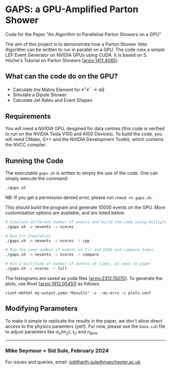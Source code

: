 # GAPS: a GPU-Amplified Parton Shower

Code for the Paper "An Algorithm to Parallelise Parton Showers on a GPU"

The aim of this project is to demonstrate how a Parton Shower Veto Algorithm can be written to run in parallel on a GPU. The code runs a simple LEP Event Generator on NVIDIA GPUs using CUDA. It is based on S. Höche's Tutorial on Parton Showers [[arxiv:1411.4085](https://arxiv.org/abs/1411.4085)].

## What can the code do on the GPU?

- Calculate the Matrix Element for $e^+ e^- \to q \bar{q}$
- Simulate a Dipole Shower
- Calculate Jet Rates and Event Shapes

## Requirements

You will need a NVIDIA GPU, desgined for data centres (this code is verified to run on the NVIDIA Tesla V100 and A100 Devices). To build the code, you will need CMake, G++ and the NVIDIA Development Toolkit, which contains the NVCC compiler.

## Running the Code

The executable ```gaps.sh``` is written to simply the use of the code. One can simply execute the command:

```bash
./gaps.sh
```

NB: If you get a permission denied error, please run ```chmod +x gaps.sh```.

This should build the program and generate 10000 events on the GPU. More customisation options are available, and are listed below:

```bash
# Simulate different number of events and build the code using multiple cpu cores
./gaps.sh -e nevents -c ncores

# Run C++ Simulation
./gaps.sh -e nevents -c ncores -r cpp

# Run the same number of events on C++ and CUDA and compare times
./gaps.sh -e nevents -c ncores -r compare

# Run a multitude of number of events 10 times, as seen in paper
./gaps.sh -c ncores -r full
```

The histograms are saved as yoda files [[arxiv:2312.15070](https://arxiv.org/abs/2312.15070)]. To generate the plots, use Rivet [[arxiv:1912.05451](https://arxiv.org/abs/1912.05451)] as follows:

```shell
rivet-mkhtml my-output.yoda:"Results" -s --mc-errs -c plots.conf
```

## Modifying Parameters

To make it simple to replicate the results in the paper, we don't allow direct access to the physics paramters (yet!). For now, please use the ```base.cuh``` file to adjust paramters like $\alpha_s(m_Z)$, $t_{C}$ and $n_{Bins}$.

***

### Mike Seymour + Sid Sule, February 2024

For issues and queries, email: [siddharth.sule@manchester.ac.uk](mailto:siddharth.sule@manchester.ac.uk)
